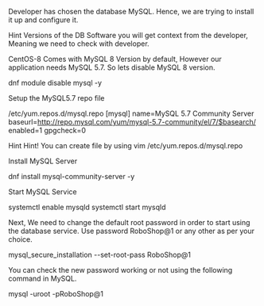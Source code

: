 Developer has chosen the database MySQL. Hence, we are trying to install it up and configure it.

Hint
Versions of the DB Software you will get context from the developer, Meaning we need to check with developer.

CentOS-8 Comes with MySQL 8 Version by default, However our application needs MySQL 5.7. So lets disable MySQL 8 version.

dnf module disable mysql -y 

Setup the MySQL5.7 repo file

/etc/yum.repos.d/mysql.repo
[mysql]
name=MySQL 5.7 Community Server
baseurl=http://repo.mysql.com/yum/mysql-5.7-community/el/7/$basearch/
enabled=1
gpgcheck=0

Hint
Hint! You can create file by using vim /etc/yum.repos.d/mysql.repo

Install MySQL Server

dnf install mysql-community-server -y

Start MySQL Service

systemctl enable mysqld
systemctl start mysqld  

Next, We need to change the default root password in order to start using the database service. Use password RoboShop@1 or any other as per your choice.

mysql_secure_installation --set-root-pass RoboShop@1

You can check the new password working or not using the following command in MySQL.

mysql -uroot -pRoboShop@1
